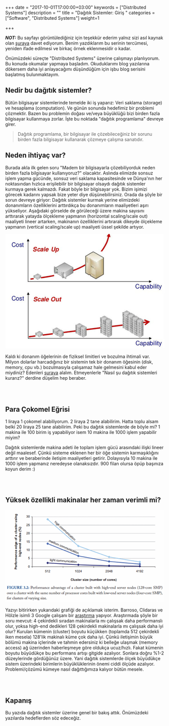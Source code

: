 +++
date = "2017-10-01T17:00:00+03:00"
keywords = ["Distributed Systems"]
description = ""
title = "Dağıtık Sistemler: Giriş "
categories = ["Software", "Distributed Systems"]
weight=1

+++

***NOT:*** Bu sayfayı görüntülediğiniz için teşekkür ederim yalnız sizi asıl kaynak olan <a href="http://book.mixu.net/distsys/" target="_blank">şuraya</a> davet ediyorum. Benim yazdıklarım bu serinin tercümesi, yeniden ifade edilmesi ve birkaç örnek eklenmesidir o kadar.


Önümüzdeki süreçte "Distributed Systems" üzerine çalışmayı planlıyorum. Bu konuda okumalar yapmaya başladım. Okuduklarımı blog yazılarına dökersem daha iyi anlayacağımı düşündüğüm için işbu blog serisini başlatmış bulunmaktayım. 

## Nedir bu dağıtık sistemler?

Bütün bilgisayar sistemlerinde temelde iki iş yaparız: Veri saklama (storage) ve hesaplama (computation). Ve günün sonunda hedefimiz bir problemi çözmektir. Bazen bu problemin doğası ve/veya büyüklüğü bizi birden fazla bilgisayar kullanmaya zorlar. İşte bu noktada "dağıtık programlama" devreye girer.

>Dağıtık programlama, bir bilgisayar ile çözebileceğiniz bir sorunu birden fazla bilgisayar kullanarak çözmeye çalışma sanatıdır.

<!--more-->

## Neden ihtiyaç var?

Burada akla ilk gelen soru "Madem bir bilgisayarla çözebiliyorduk neden birden fazla bilgisayar kullanıyoruz?" olacaktır. Aslında elimizde sonsuz işlem yapma gücünde, sonsuz veri saklama kapasitesinde ve Dünya'nın her noktasından hızlıca erişilebilir bir bilgisayar olsaydı dağıtık sistemler kurmaya gerek kalmazdı. Fakat böyle bir bilgisayar yok. Bizim işimizi görecek kadarını yapsak bize yeter diye düşünebilirsiniz. Orada da şöyle bir sorun devreye giriyor: Dağıtık sistemler kurmak yerine elimizdeki donanımların özelliklerini arttırdıkça bu donanımların maaliyetleri aşırı yükseliyor. Aşağıdaki görselde de görüleceği üzere makina sayısını arttırarak yatayda ölçekleme yapmanın (horizontal scaling/scale out) maaliyeti lineer artarken, makinanın özelliklerini artırarak dikeyde ölçekleme yapmanın (vertical scaling/scale up) maaliyeti üssel şekilde artıyor.

<img src="/img/ds/ScaleUpVsScaleOut.jpg"/>

Kaldı ki donanım öğelerinin de fiziksel limitleri ve bozulma ihtimali var. Milyon dolarlar harcadığınız bir sistemin tek bir donanım öğesinin (disk, memory, cpu vb.) bozulmasıyla çalışamaz hale gelmesini kabul eder miydiniz? Edenleri <a href="http://www.foratoys.com/webkontrol/urun_yonetimi/urunresimalt/urunresimalt_13_06_2013_11_16_501.jpg" target="_blank">şuraya</a> alalım. Etmeyenlerle "Nasıl şu dağıtık sistemleri kurarız?" derdine düşelim hep beraber.

<br></br>
##  Para Çokomel Eğrisi

1 liraya 1 çokomel alabiliyorum. 2 liraya 2 tane alabilirim. Hatta toplu alsam belki 20 liraya 25 tane alabilirim. Peki bu dağıtık sistemlerde de böyle mi? 1 makina ile 100 birim iş yapabiliyor isem 10 makina ile 1000 işlem yapabilir miyim? 

Dağıtık sistemlerde makina adeti ile toplam işlem gücü arasındaki ilişki lineer değil maalesef. Çünkü sisteme eklenen her bir öğe sistemin karmaşıklığını arttırır ve beraberinde iletişim maaliyetleri getirir. Dolayısıyla 10 makina ile 1000 işlem yapmanız neredeyse olanaksızdır. 900 filan olursa öpüp başınıza koyun derim :)

<br></br>
## Yüksek özellikli makinalar her zaman verimli mi?

<img src="/img/ds/barroso_holzle.png"/>

Yazıyı bitirirken yukarıdaki grafiği de açıklamak isterim. Barroso, Clidaras ve Hölzle isimli 3 Google çalışanı bir <a href="http://www.morganclaypool.com/doi/abs/10.2200/S00516ED2V01Y201306CAC024" target="_blank">araştırma</a> yapıyor. Araştırmada şöyle bir soru mevcut: 4 çekirdekli sıradan makinalarla mı çalışsak daha performanslı olur, yoksa high-end dedikleri 128 çekirdekli makinalarla mı çalışsak daha iyi olur? Kurulan kümenin (cluster) boyutu küçükken (toplamda 512 çekirdekli iken mesela) 128'lik makinalı küme çok daha iyi. Çünkü iletişimin büyük bölümü makina içlerinde ve tahmin edersiniz ki belleğe ulaşmak (memory access) ağ üzerinden haberleşmeye göre oldukça ucuz/hızlı. Fakat kümenin boyutu büyüdükçe bu performans artışı gitgide azalıyor. Sonlara doğru %1-2 düzeylerinde gördüğünüz üzere. Yani dağıtık sistemlerde ölçek büyüdükçe sistem üzerindeki birimlerin büyüklüklerinin önemi ciddi ölçüde azalıyor. Problemi/çözümü kümeye nasıl dağıttığımıza kalıyor bütün mesele.

<br></br>
## Kapanış

Bu yazıda dağıtık sistemler üzerine genel bir bakış attık. Önümüzdeki yazılarda hedeflerden söz edeceğiz.
